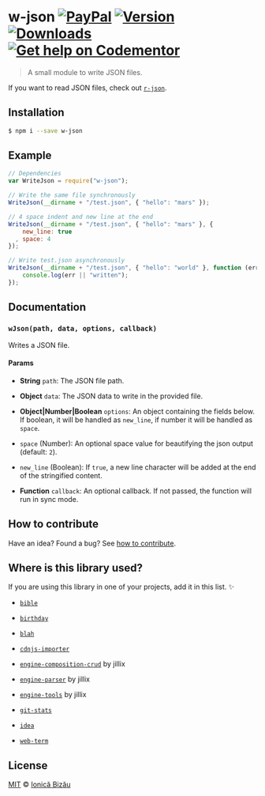 # w-json [![PayPal](https://img.shields.io/badge/%24-paypal-f39c12.svg)][paypal-donations] [![Version](https://img.shields.io/npm/v/w-json.svg)](https://www.npmjs.com/package/w-json) [![Downloads](https://img.shields.io/npm/dt/w-json.svg)](https://www.npmjs.com/package/w-json) [![Get help on Codementor](https://cdn.codementor.io/badges/get_help_github.svg)](https://www.codementor.io/johnnyb?utm_source=github&utm_medium=button&utm_term=johnnyb&utm_campaign=github)

> A small module to write JSON files.

If you want to read JSON files, check out [`r-json`](https://github.com/IonicaBizau/node-r-json).

## Installation

```sh
$ npm i --save w-json
```

## Example

```js
// Dependencies
var WriteJson = require("w-json");

// Write the same file synchronously
WriteJson(__dirname + "/test.json", { "hello": "mars" });

// 4 space indent and new line at the end
WriteJson(__dirname + "/test.json", { "hello": "mars" }, {
    new_line: true
  , space: 4
});

// Write test.json asynchronously
WriteJson(__dirname + "/test.json", { "hello": "world" }, function (err, data) {
    console.log(err || "written");
});
```

## Documentation

### `wJson(path, data, options, callback)`
Writes a JSON file.

#### Params
- **String** `path`: The JSON file path.
- **Object** `data`: The JSON data to write in the provided file.
- **Object|Number|Boolean** `options`: An object containing the fields below. If boolean, it will be handled as `new_line`, if number it will be handled as `space`.

 - `space` (Number): An optional space value for beautifying the json output (default: `2`).
 - `new_line` (Boolean): If `true`, a new line character will be added at the end of the stringified content.
- **Function** `callback`: An optional callback. If not passed, the function will run in sync mode.

## How to contribute
Have an idea? Found a bug? See [how to contribute][contributing].

## Where is this library used?
If you are using this library in one of your projects, add it in this list. :sparkles:

 - [`bible`](https://github.com/BibleJS/BibleApp)

 - [`birthday`](https://github.com/IonicaBizau/birthday)

 - [`blah`](https://github.com/IonicaBizau/blah)

 - [`cdnjs-importer`](https://github.com/cdnjs/cdnjs-importer)

 - [`engine-composition-crud`](https://github.com/IonicaBizau/engine-composition-crud#readme) by jillix

 - [`engine-parser`](https://github.com/IonicaBizau/engine-parser) by jillix

 - [`engine-tools`](https://github.com/jillix/engine-tools) by jillix

 - [`git-stats`](https://github.com/IonicaBizau/git-stats)

 - [`idea`](https://github.com/IonicaBizau/idea)

 - [`web-term`](https://github.com/IonicaBizau/web-term)

## License

[MIT][license] © [Ionică Bizău][website]

[paypal-donations]: https://www.paypal.com/cgi-bin/webscr?cmd=_s-xclick&hosted_button_id=RVXDDLKKLQRJW
[donate-now]: http://i.imgur.com/6cMbHOC.png

[license]: http://showalicense.com/?fullname=Ionic%C4%83%20Biz%C4%83u%20%3Cbizauionica%40gmail.com%3E%20(http%3A%2F%2Fionicabizau.net)&year=2015#license-mit
[website]: http://ionicabizau.net
[contributing]: /CONTRIBUTING.md
[docs]: /DOCUMENTATION.md